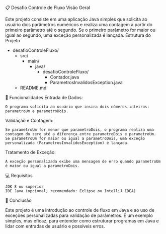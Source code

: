📋 Desafio Controle de Fluxo
Visão Geral

Este projeto consiste em uma aplicação Java simples que solicita ao usuário dois parâmetros numéricos e realiza uma contagem a partir do primeiro parâmetro até o segundo. Se o primeiro parâmetro for maior ou igual ao segundo, uma exceção personalizada é lançada.
Estrutura do Projeto

- desafioControleFluxo/ 
  - src/
    - main/
      - java/
        - desafioControleFluxo/
          - Contador.java
          - ParametrosInvalidosException.java
  - README.md


📌 Funcionalidades
Entrada de Dados:

    O programa solicita ao usuário que insira dois números inteiros: parametroUm e parametroDois.

Validação e Contagem:

    Se parametroUm for menor que parametroDois, o programa realiza uma contagem do zero até a diferença entre parametroDois e parametroUm.
    Se parametroUm for maior ou igual a parametroDois, uma exceção personalizada (ParametrosInvalidosException) é lançada.

Tratamento de Exceção:

    A exceção personalizada exibe uma mensagem de erro quando parametroUm é maior ou igual a parametroDois.

💻 Requisitos

    JDK 8 ou superior
    IDE Java (opcional, recomendado: Eclipse ou IntelliJ IDEA)

📜 Conclusão

Este projeto é uma introdução ao controle de fluxo em Java e ao uso de exceções personalizadas para validação de parâmetros. É um exemplo simples, mas eficaz, para entender como estruturar programas em Java e lidar com entradas de usuário e possíveis erros.
